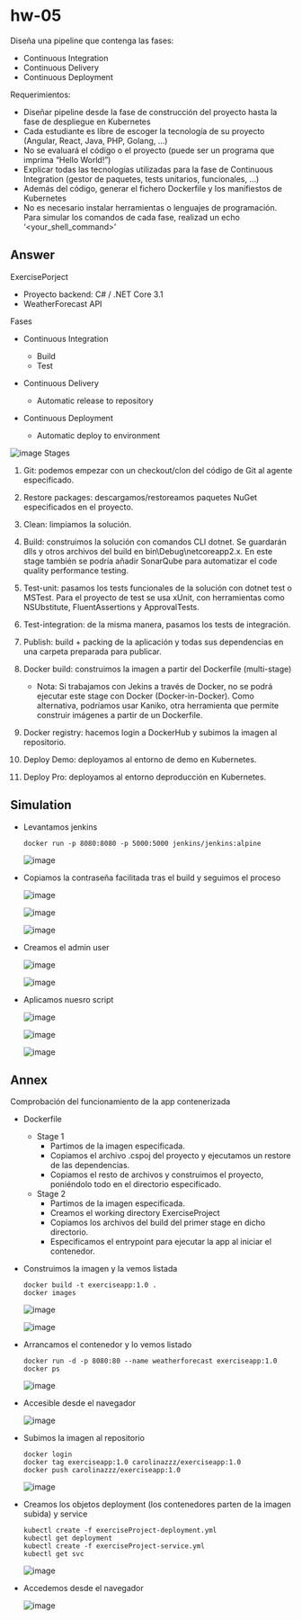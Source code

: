 # hw-05

Diseña una pipeline que contenga las fases:
- Continuous Integration
- Continuous Delivery
- Continuous Deployment

Requerimientos:
- Diseñar pipeline desde la fase de construcción del proyecto hasta la fase de despliegue en Kubernetes
- Cada estudiante es libre de escoger la tecnología de su proyecto (Angular, React, Java, PHP, Golang, …)
- No se evaluará el código o el proyecto (puede ser un programa que imprima “Hello World!”)
- Explicar todas las tecnologías utilizadas para la fase de Continuous Integration (gestor de paquetes, tests unitarios, funcionales, …)
- Además del código, generar el fichero Dockerfile y los manifiestos de Kubernetes
- No es necesario instalar herramientas o lenguajes de programación. Para simular los comandos de cada fase, realizad un echo ‘<your_shell_command>’

## Answer

ExercisePorject
- Proyecto backend: C# / .NET Core 3.1
- WeatherForecast API 

Fases
- Continuous Integration
    - Build
    - Test

- Continuous Delivery
    - Automatic release to repository

- Continuous Deployment
    - Automatic deploy to environment

![image](./images/17.png)
Stages
1. Git: podemos empezar con un checkout/clon del código de Git al agente especificado.

2. Restore packages: descargamos/restoreamos paquetes NuGet especificados en el proyecto.

3. Clean: limpiamos la solución.

4. Build: construimos la solución con comandos CLI dotnet. Se guardarán dlls y otros archivos del build en bin\Debug\netcoreapp2.x. En este stage también se podría añadir SonarQube para automatizar el code quality performance testing.

5. Test-unit: pasamos los tests funcionales de la solución con dotnet test o MSTest. Para el proyecto de test se usa xUnit, con herramientas como NSUbstitute, FluentAssertions y ApprovalTests.

6. Test-integration: de la misma manera, pasamos los tests de integración.

7. Publish: build + packing de la aplicación y todas sus dependencias en una carpeta preparada para publicar.

8. Docker build: construimos la imagen a partir del Dockerfile (multi-stage)
    - Nota: Si trabajamos con Jekins a través de Docker, no se podrá ejecutar este stage con Docker (Docker-in-Docker). Como alternativa, podríamos usar Kaniko, otra herramienta que permite construir imágenes a partir de un Dockerfile.

9. Docker registry: hacemos login a DockerHub y subimos la imagen al repositorio.

10. Deploy Demo: deployamos al entorno de demo en Kubernetes.

11. Deploy Pro: deployamos al entorno deproducción en Kubernetes.


## Simulation

- Levantamos jenkins
    ~~~
    docker run -p 8080:8080 -p 5000:5000 jenkins/jenkins:alpine
    ~~~

    ![image](./images/8.png)

- Copiamos la contraseña facilitada tras el build y seguimos el proceso

    ![image](./images/9.png)

    ![image](./images/10.png)

    ![image](./images/11.png)

- Creamos el admin user

    ![image](./images/12.png)

    ![image](./images/13.png)

- Aplicamos nuesro script

    ![image](./images/14.png)

    ![image](./images/15.png)

    ![image](./images/16.png)

## Annex

Comprobación del funcionamiento de la app contenerizada

- Dockerfile
    - Stage 1
        - Partimos de la imagen especificada.
        - Copiamos el archivo .cspoj del proyecto y ejecutamos un restore de las dependencias.
        - Copiamos el resto de archivos y construimos el proyecto, poniéndolo todo en el directorio especificado.
    - Stage 2 
        - Partimos de la imagen especificada.
        - Creamos el working directory ExerciseProject
        - Copiamos los archivos del build del primer stage en dicho directorio.
        - Especificamos el entrypoint para ejecutar la app al iniciar el contenedor.
- Construimos la imagen y la vemos listada
    ~~~
    docker build -t exerciseapp:1.0 .
    docker images
    ~~~

    ![image](./images/1.png)

    ![image](./images/2.png)

- Arrancamos el contenedor y lo vemos listado
    ~~~
    docker run -d -p 8080:80 --name weatherforecast exerciseapp:1.0
    docker ps
    ~~~

    ![image](./images/3.png)

- Accesible desde el navegador

    ![image](./images/4.png)

- Subimos la imagen al repositorio
    ~~~
    docker login
    docker tag exerciseapp:1.0 carolinazzz/exerciseapp:1.0 
    docker push carolinazzz/exerciseapp:1.0
    ~~~

    ![image](./images/5.png)

- Creamos los objetos deployment (los contenedores parten de la imagen subida) y service
    ~~~
    kubectl create -f exerciseProject-deployment.yml
    kubectl get deployment
    kubectl create -f exerciseProject-service.yml
    kubectl get svc
    ~~~

    ![image](./images/6.png)

- Accedemos desde el navegador

    ![image](./images/7.png)